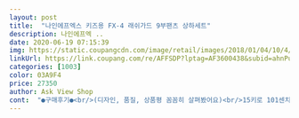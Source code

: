```yaml
---
layout: post 
title:  "나인에프엑스 키즈용 FX-4 래쉬가드 9부팬츠 상하세트" 
description: 나인에프엑 ..
date: 2020-06-19 07:15:39 
img: https://static.coupangcdn.com/image/retail/images/2018/01/04/10/4/55ff2347-fd1f-4f1b-bf61-ee6075fccc0f.jpg 
linkUrl: https://link.coupang.com/re/AFFSDP?lptag=AF3600438&subid=ahnPublicAsk&pageKey=57906047&itemId=200834595&vendorItemId=3477164967&traceid=V0-113-824ae22361d1d539 
categories: [1003] 
color: 03A9F4 
price: 27350 
author: Ask View Shop 
cont:  "●구매후기●<br/>(디자인, 품질, 상품평 꼼꼼히 살펴봤어요)<br/>15키로 101센치 만3세2개월 남아.<br/><br/>3만원도 안하는 가격에 이정도 퀄리티면 매우 훌륭하다는!!!<br/>4시간 넘게 놀면서 중간 휴식타임이 간간히 있었는데<br/>7부 수영복은 너무 피부가 많이 타서 긴팔로 구입해봅니다.<br/><br/>7세지만 8,9살정도로 보이는 체격이고요<br/>uv차단되는 제품 찾았는데 설명이 충분해서 만족합니다.<br/><br/>공원 분수 물놀이터 가서 제대로 수영선수 쀨 간지로<br/>구매 1년만에 후기를 올리네요ㅋ<br/>그래도 사이즈 작아져 안맞았다면 다시 구매했을정도로 가격이 아깝지 않아요<br/>급하게 주문한 상품입니다<br/>기존에 있던 래쉬가드보다 재질도 탄탄 쭉쭉 훌륭하네요<br/>까만색이라 (포인트가 있긴 하지만) 고민을 많이 하고 샀는데<br/>내년엔 7부로 입혀야될듯요ㅋ<br/>너무 이쁘고 질도 좋아요.<br/>.<br/><br/>만족합니다.<br/><br/>모래놀이도 하고 암벽등반도 하면서 춥다는 말도 안했어요,<br/>물놀이 신나게 했답니다,<br/>배송상태 좋았고, 직접 꺼내 만져보니<br/>사실 별로면 무료반품하면 되겠지 라는 생각으로 주문한건데<br/>상의가 살짝 통이 좁아보인다 싶었는데 입혀보니 괜찮네요:)<br/>생각보다 괜찮아서 다행이예요.<br/><br/>신축성이 좋다보니 아들 혼자 잘 입었고요<br/>아동 래쉬가드로 검색해서 그 중 고른 상품이구요<br/>아들 수영복이 구멍난 걸 발견하고<br/>아마 물이 잘 마르는 재질인듯.<br/>.<br/><br/>아무리봐도 잘산듯요.<br/>.<br/><br/>아이가 왜소해서 길이는 맞는데 품이 아직 넉넉하네요;;<br/>알록달록하지만 가볍지않고 고습스러워요^^<br/>암튼 올해 물놀이 때 뽕빼고 내년엔 또 딱맞게 한사쥬 업하려고요<br/>엄마 욕심에 내년까지 입히려고 한치수 업할까 싶다가<br/>에너지 넘치는 아들이지만 구멍 걱정은 안해도 될 듯합니다<br/>욕심 접고 딱 맞는 핏으로 75사이즈 주문했어요<br/>입고서도 집에서 나서기 전까지<br/>작년보다 가격이 많이 올랐네요.<br/>.<br/><br/>저녁에 시켰는데 다음날 아침에 문 열어보니 도착!♡<br/>제 아들은 128cm, 몸무게 27kg 보통 체격입니다,<br/>주말 물놀이 준비물 챙기던 중<br/>친구들이 이쁘다고 난리.<br/>.<br/><br/>큰 감이 있지만, 여유있게 입고 벗기 좋게 샀고<br/>핏도 예쁜데다 전체 고급진 블랙 컬러에<br/>한 시간은 그대로 놀았어요, 아마 불편했다면 무지 징징댔을.<br/>.<br/><br/>화사한 포인트 컬러가 똭 있어서 사진도 잘 나오고요!<br/>" 
---
```

